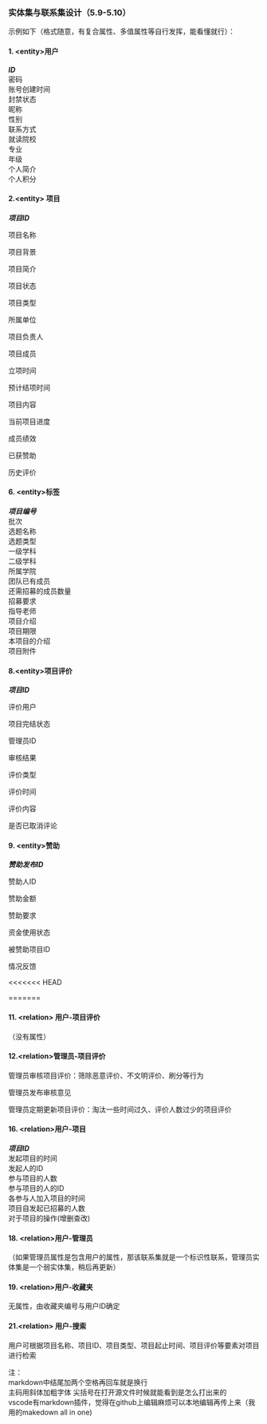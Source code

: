 ### 实体集与联系集设计（5.9-5.10）
示例如下（格式随意，有复合属性、多值属性等自行发挥，能看懂就行）：
#### 1. &lt;entity&gt;用户
_**ID**_  
密码  
账号创建时间  
封禁状态  
昵称  
性别  
联系方式  
就读院校  
专业  
年级  
个人简介  
个人积分  



#### 2.&lt;entity> 项目

_**项目ID**_

项目名称

项目背景

项目简介

项目状态

项目类型

所属单位

项目负责人

项目成员

立项时间

预计结项时间

项目内容

当前项目进度

成员绩效

已获赞助

历史评价



#### 6. &lt;entity&gt;标签  
_**项目编号**_  
批次       
选题名称    
选题类型    
一级学科  
二级学科  
所属学院  
团队已有成员  
还需招募的成员数量  
招募要求  
指导老师  
项目介绍  
项目期限  
本项目的介绍  
项目附件  

#### 8.&lt;entity&gt;项目评价
_**项目ID**_

评价用户

项目完结状态

管理员ID

审核结果

评价类型

评价时间

评价内容

是否已取消评论

#### 9. &lt;entity&gt;赞助
_**赞助发布ID**_

赞助人ID

赞助金额

赞助要求

资金使用状态

被赞助项目ID

情况反馈

<<<<<<< HEAD


=======
#### 11. &lt;relation&gt; 用户-项目评价
（没有属性）  


#### 12.&lt;relation>管理员-项目评价

管理员审核项目评价：筛除恶意评价、不文明评价、刷分等行为

管理员发布审核意见

管理员定期更新项目评价：淘汰一些时间过久、评价人数过少的项目评价



#### 16. &lt;relation&gt;用户-项目  

_**项目ID**_   
发起项目的时间  
发起人的ID  
参与项目的人数  
参与项目的人的ID  
各参与人加入项目的时间  
项目自发起已招募的人数  
对于项目的操作(增删查改)
#### 18. &lt;relation&gt;用户-管理员
（如果管理员属性是包含用户的属性，那该联系集就是一个标识性联系，管理员实体集是一个弱实体集，稍后再更新）

#### 19. &lt;relation&gt;用户-收藏夹

无属性，由收藏夹编号与用户ID确定


#### 21.<&it;relation> 用户-搜索

用户可根据项目名称、项目ID、项目类型、项目起止时间、项目评价等要素对项目进行检索



注：  
markdown中结尾加两个空格再回车就是换行  
主码用斜体加粗字体
尖括号在打开源文件时候就能看到是怎么打出来的  
vscode有markdown插件，觉得在github上编辑麻烦可以本地编辑再传上来（我用的makedown all in one)
